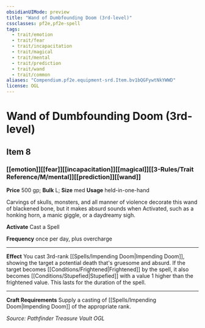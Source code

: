 ```yaml
---
obsidianUIMode: preview
title: "Wand of Dumbfounding Doom (3rd-level)"
cssclasses: pf2e,pf2e-spell
tags:
  - trait/emotion
  - trait/fear
  - trait/incapacitation
  - trait/magical
  - trait/mental
  - trait/prediction
  - trait/wand
  - trait/common
aliases: "Compendium.pf2e.equipment-srd.Item.bv1bQGFywtNkYWWD"
license: OGL
---
```

# Wand of Dumbfounding Doom (3rd-level)
## Item 8
### [[emotion]][[fear]][[incapacitation]][[magical]][[3-Rules/Trait Reference/M/mental]][[prediction]][[wand]]


**Price** 500 gp; 
**Bulk** L; **Size** med
**Usage** held-in-one-hand

Carvings of skulls, monsters, and all manner of violence decorate this wand of blackened bone, but it makes absurd sounds when Activated, such as a honking horn, a manic giggle, or a daydreamy sigh.

**Activate** Cast a Spell

**Frequency** once per day, plus overcharge

* * *

**Effect** You cast 3rd-rank [[Spells/Impending Doom|Impending Doom]], showing the target a potential death that's gruesome and absurd. If the target becomes [[Conditions/Frightened|Frightened]] by the spell, it also becomes [[Conditions/Stupefied|Stupefied]] with a value 1 higher than the frightened value. This lasts for the duration of the spell.

* * *

**Craft Requirements** Supply a casting of [[Spells/Impending Doom|Impending Doom]] of the appropriate rank.

*Source: Pathfinder Treasure Vault*
*OGL*
